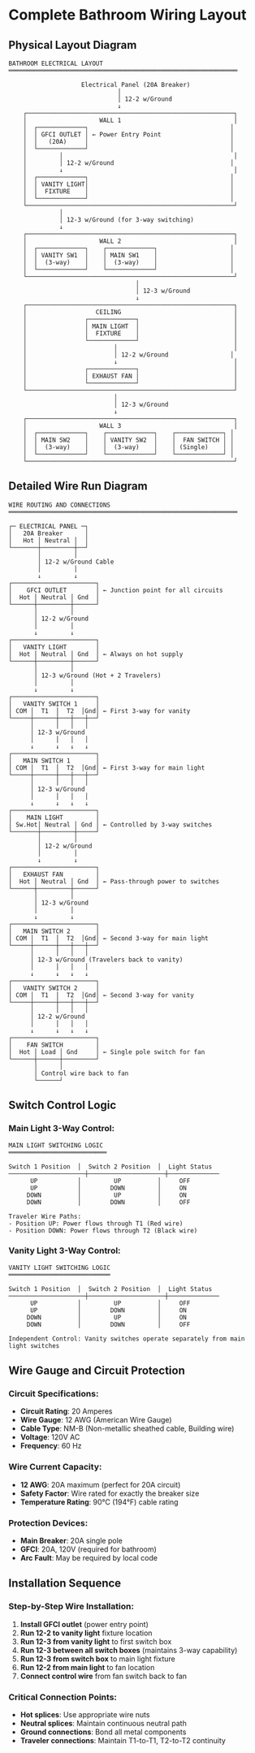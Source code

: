 # Complete Bathroom Wiring Layout

## Physical Layout Diagram

```
BATHROOM ELECTRICAL LAYOUT
═══════════════════════════════════════════════════════════════

                    Electrical Panel (20A Breaker)
                              │
                              │ 12-2 w/Ground
                              ↓
    ┌─────────────────────────────────────────────────────────┐
    │                    WALL 1                               │
    │  ┌─────────────┐                                       │
    │  │ GFCI OUTLET │ ← Power Entry Point                   │
    │  │   (20A)     │                                       │
    │  └─────────────┘                                       │
    │         │                                               │
    │         │ 12-2 w/Ground                                │
    │         ↓                                               │
    │  ┌─────────────┐                                       │
    │  │ VANITY LIGHT│                                       │
    │  │  FIXTURE    │                                       │
    │  └─────────────┘                                       │
    └─────────────────────────────────────────────────────────┘
              │
              │ 12-3 w/Ground (for 3-way switching)
              ↓
    ┌─────────────────────────────────────────────────────────┐
    │                    WALL 2                               │
    │  ┌─────────────┐    ┌─────────────┐                    │
    │  │ VANITY SW1  │    │ MAIN SW1    │                    │
    │  │  (3-way)    │    │  (3-way)    │                    │
    │  └─────────────┘    └─────────────┘                    │
    └─────────────────────────────────────────────────────────┘
                                   │
                                   │ 12-3 w/Ground
                                   ↓
    ┌─────────────────────────────────────────────────────────┐
    │                   CEILING                               │
    │                ┌─────────────┐                          │
    │                │ MAIN LIGHT  │                          │
    │                │  FIXTURE    │                          │
    │                └─────────────┘                          │
    │                        │                                │
    │                        │ 12-2 w/Ground                 │
    │                        ↓                                │
    │                ┌─────────────┐                          │
    │                │ EXHAUST FAN │                          │
    │                └─────────────┘                          │
    └─────────────────────────────────────────────────────────┘
                             │
                             │ 12-3 w/Ground
                             ↓
    ┌─────────────────────────────────────────────────────────┐
    │                    WALL 3                               │
    │  ┌─────────────┐    ┌─────────────┐    ┌─────────────┐ │
    │  │ MAIN SW2    │    │ VANITY SW2  │    │  FAN SWITCH │ │
    │  │  (3-way)    │    │  (3-way)    │    │ (Single)    │ │
    │  └─────────────┘    └─────────────┘    └─────────────┘ │
    └─────────────────────────────────────────────────────────┘
```

## Detailed Wire Run Diagram

```
WIRE ROUTING AND CONNECTIONS
═══════════════════════════════════════════════════════════════

┌─ ELECTRICAL PANEL ─┐
│   20A Breaker      │
│   Hot │ Neutral │  │
└───────┼─────────┼──┘
        │         │
        │ 12-2 w/Ground Cable
        │         │
        ↓         ↓
┌───────────────────────┐
│    GFCI OUTLET        │ ← Junction point for all circuits
│  Hot │ Neutral │ Gnd  │
└──────┼─────────┼──────┘
       │         │
       │ 12-2 w/Ground
       │         │
       ↓         ↓
┌───────────────────────┐
│   VANITY LIGHT        │
│  Hot │ Neutral │ Gnd  │ ← Always on hot supply
└──────┼─────────┼──────┘
       │         │
       │ 12-3 w/Ground (Hot + 2 Travelers)
       │         │
       ↓         ↓
┌───────────────────────┐
│   VANITY SWITCH 1     │
│ COM │  T1  │  T2  │Gnd│ ← First 3-way for vanity
└─────┼──────┼───┼───┼──┘
      │      │   │   │
      │ 12-3 w/Ground
      │      │   │   │
      ↓      ↓   ↓   ↓
┌───────────────────────┐
│   MAIN SWITCH 1       │
│ COM │  T1  │  T2  │Gnd│ ← First 3-way for main light
└─────┼──────┼───┼───┼──┘
      │      │   │   │
      │ 12-3 w/Ground
      │      │   │   │
      ↓      ↓   ↓   ↓
┌───────────────────────┐
│    MAIN LIGHT         │
│ Sw.Hot│ Neutral │ Gnd │ ← Controlled by 3-way switches
└───────┼─────────┼─────┘
        │         │
        │ 12-2 w/Ground
        │         │
        ↓         ↓
┌───────────────────────┐
│   EXHAUST FAN         │
│  Hot │ Neutral │ Gnd  │ ← Pass-through power to switches
└──────┼─────────┼──────┘
       │         │
       │ 12-3 w/Ground
       │         │
       ↓         ↓
┌───────────────────────┐
│   MAIN SWITCH 2       │
│ COM │  T1  │  T2  │Gnd│ ← Second 3-way for main light
└─────┼──────┼───┼───┼──┘
      │      │   │   │
      │ 12-3 w/Ground (Travelers back to vanity)
      │      │   │   │
      ↓      ↓   ↓   ↓
┌───────────────────────┐
│   VANITY SWITCH 2     │
│ COM │  T1  │  T2  │Gnd│ ← Second 3-way for vanity
└─────┼──────┼───┼───┼──┘
      │      │   │   │
      │ 12-2 w/Ground
      │      │   │   │
      ↓      ↓   ↓   ↓
┌───────────────────────┐
│    FAN SWITCH         │
│  Hot │ Load │ Gnd     │ ← Single pole switch for fan
└──────┼──────┼─────────┘
       │      │
       │ Control wire back to fan
       └──────┘
```

## Switch Control Logic

### Main Light 3-Way Control:
```
MAIN LIGHT SWITCHING LOGIC
═══════════════════════════

Switch 1 Position  │  Switch 2 Position  │  Light Status
─────────────────────┼─────────────────────┼──────────────
      UP           │         UP          │     OFF
      UP           │        DOWN         │     ON
     DOWN          │         UP          │     ON
     DOWN          │        DOWN         │     OFF

Traveler Wire Paths:
- Position UP: Power flows through T1 (Red wire)
- Position DOWN: Power flows through T2 (Black wire)
```

### Vanity Light 3-Way Control:
```
VANITY LIGHT SWITCHING LOGIC
════════════════════════════

Switch 1 Position  │  Switch 2 Position  │  Light Status
─────────────────────┼─────────────────────┼──────────────
      UP           │         UP          │     OFF
      UP           │        DOWN         │     ON
     DOWN          │         UP          │     ON
     DOWN          │        DOWN         │     OFF

Independent Control: Vanity switches operate separately from main light switches
```

## Wire Gauge and Circuit Protection

### Circuit Specifications:
- **Circuit Rating**: 20 Amperes
- **Wire Gauge**: 12 AWG (American Wire Gauge)
- **Cable Type**: NM-B (Non-metallic sheathed cable, Building wire)
- **Voltage**: 120V AC
- **Frequency**: 60 Hz

### Wire Current Capacity:
- **12 AWG**: 20A maximum (perfect for 20A circuit)
- **Safety Factor**: Wire rated for exactly the breaker size
- **Temperature Rating**: 90°C (194°F) cable rating

### Protection Devices:
- **Main Breaker**: 20A single pole
- **GFCI**: 20A, 120V (required for bathroom)
- **Arc Fault**: May be required by local code

## Installation Sequence

### Step-by-Step Wire Installation:
1. **Install GFCI outlet** (power entry point)
2. **Run 12-2 to vanity light** fixture location
3. **Run 12-3 from vanity light** to first switch box
4. **Run 12-3 between all switch boxes** (maintains 3-way capability)
5. **Run 12-3 from switch box** to main light fixture
6. **Run 12-2 from main light** to fan location
7. **Connect control wire** from fan switch back to fan

### Critical Connection Points:
- **Hot splices**: Use appropriate wire nuts
- **Neutral splices**: Maintain continuous neutral path
- **Ground connections**: Bond all metal components
- **Traveler connections**: Maintain T1-to-T1, T2-to-T2 continuity
